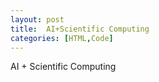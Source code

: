 ```yaml
---
layout: post
title:  AI+Scientific Computing
categories: [HTML,Code]
---
```


AI + Scientific Computing